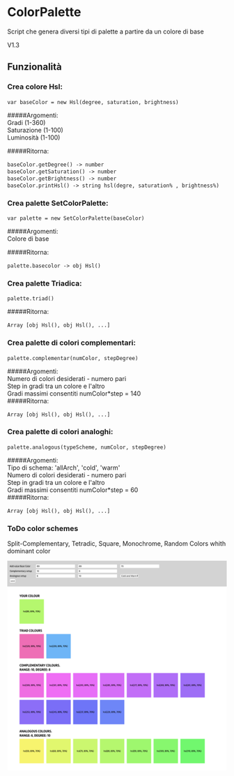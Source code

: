 # ColorPalette

Script che genera diversi tipi di palette a partire da un colore di base

V1.3

## Funzionalità

### Crea colore Hsl:<br/>
```
var baseColor = new Hsl(degree, saturation, brightness)
```

#####Argomenti: <br/>
Gradi (1-360)<br/>
Saturazione (1-100)<br/> 
Luminosità (1-100)<br/>

#####Ritorna:
```
baseColor.getDegree() -> number
baseColor.getSaturation() -> number
baseColor.getBrightness() -> number
baseColor.printHsl() -> string hsl(degre, saturation% , brightness%)

```

### Crea palette SetColorPalette:<br/>
```
var palette = new SetColorPalette(baseColor)
```
#####Argomenti: <br/>
Colore di base

#####Ritorna:
```
palette.basecolor -> obj Hsl()
```
### Crea palette Triadica:<br/>
```
palette.triad()
```
#####Ritorna:
```
Array [obj Hsl(), obj Hsl(), ...]
```


### Crea palette di colori complementari:<br/>
```
palette.complementar(numColor, stepDegree)
```
#####Argomenti:<br/>
Numero di colori desiderati - numero pari <br/>
Step in gradi tra un colore e l'altro<br/>
Gradi massimi consentiti numColor*step = 140<br/>
#####Ritorna:
```
Array [obj Hsl(), obj Hsl(), ...]
```

### Crea palette di colori analoghi:<br/>
```
palette.analogous(typeScheme, numColor, stepDegree)
```
#####Argomenti:<br/>
Tipo di schema: 'allArch', 'cold', 'warm'<br/> 
Numero di colori desiderati - numero pari<br/>
Step in gradi tra un colore e l'altro<br/>
Gradi massimi consentiti numColor*step = 60<br/>
#####Ritorna:
```
Array [obj Hsl(), obj Hsl(), ...]
```

### ToDo color schemes<br/>
Split-Complementary, Tetradic, Square, Monochrome, Random Colors whith dominant color<br/>

![Color Palette](screen/screen13.png)
